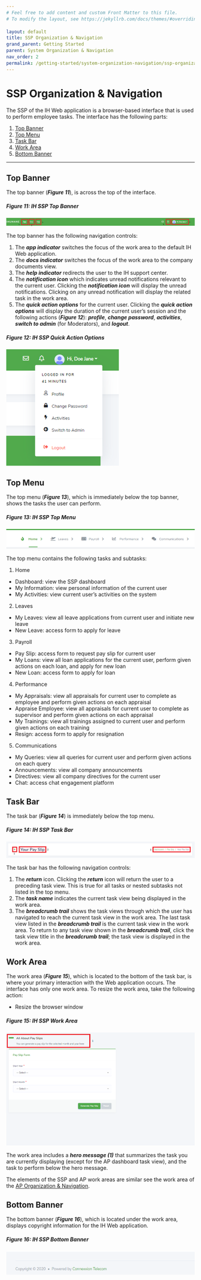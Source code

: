 ```yaml
---
# Feel free to add content and custom Front Matter to this file.
# To modify the layout, see https://jekyllrb.com/docs/themes/#overriding-theme-defaults

layout: default
title: SSP Organization & Navigation
grand_parent: Getting Started
parent: System Organization & Navigation
nav_order: 2
permalink: /getting-started/system-organization-navigation/ssp-organization-navigation/
---
```


# SSP Organization & Navigation

The SSP of the IH Web application is a browser-based interface that is used to perform employee tasks. The interface has the following parts:
1.	[Top Banner](#top-banner) 
2.	[Top Menu](#top-menu)
3.	[Task Bar](#task-bar)
4.	[Work Area](#work-area)
5.	[Bottom Banner](#bottom-banner)

---

## Top Banner

The top banner (***Figure 11***), is across the top of the interface.  

##### Figure 11: IH SSP Top Banner
![top banner ssp](top-banner-ssp.PNG)

The top banner has the following navigation controls:
1.	The ***app indicator*** switches the focus of the work area to the default IH Web application.  
2.	The ***docs indicator*** switches the focus of the work area to the company documents view.
3.	The ***help indicator*** redirects the user to the IH support center.
4.	The ***notification icon*** which indicates unread notifications relevant to the current user. Clicking the ***notification icon*** will display the unread notifications. Clicking on any unread notification will display the related task in the work area.
5.	The ***quick action options*** for the current user. Clicking the ***quick action options*** will display the duration of the current user’s session and the following actions (***Figure 12***): ***profile***, ***change password***, ***activities***, ***switch to admin*** (for Moderators), and ***logout***.

##### Figure 12: IH SSP Quick Action Options
![quick actions ssp](quick-actions-ssp.PNG)

## Top Menu

The top menu (***Figure 13***), which is immediately below the top banner, shows the tasks the user can perform.

##### Figure 13: IH SSP Top Menu
![top menu ssp](top-menu.PNG)

The top menu contains the following tasks and subtasks:
1. Home
- Dashboard: view the SSP dashboard
-	My Information: view personal information of the current user
-	My Activities: view current user’s activities on the system
2. Leaves
-	My Leaves: view all leave applications from current user and initiate new leave
- New Leave: access form to apply for leave
3. Payroll
- Pay Slip: access form to request pay slip for current user
- My Loans: view all loan applications for the current user, perform given actions on each loan, and apply for new loan
- New Loan: access form to apply for loan
4. Performance
-	My Appraisals: view all appraisals for current user to complete as employee and perform given actions on each appraisal
-	Appraise Employee: view all appraisals for current user to complete as supervisor and perform given actions on each appraisal
-	My Trainings: view all trainings assigned to current user and perform given actions on each training
-	Resign: access form to apply for resignation
5. Communications
- My Queries: view all queries for current user and perform given actions on each query
- Announcements: view all company announcements 
- Directives: view all company directives for the current user
- Chat: access chat engagement platform

## Task Bar

The task bar (***Figure 14***) is immediately below the top menu.

##### Figure 14: IH SSP Task Bar
![task bar ssp](task-bar-ssp.PNG)

The task bar has the following navigation controls:
1.	The ***return*** icon. Clicking the ***return*** icon will return the user to a preceding task view. This is true for all tasks or nested subtasks not listed in the top menu.
2.	The ***task name*** indicates the current task view being displayed in the work area.
3.	The ***breadcrumb trail*** shows the task views through which the user has navigated to reach the current task view in the work area. The last task view listed in the ***breadcrumb trail*** is the current task view in the work area. To return to any task view shown in the ***breadcrumb trail***, click the task view title in the ***breadcrumb trail***; the task view is displayed in the work area. 

## Work Area

The work area (***Figure 15***), which is located to the bottom of the task bar, is where your primary interaction with the Web application occurs. The interface has only one work area. To resize the work area, take the following action: 
-	Resize the browser window

##### Figure 15: IH SSP Work Area
![work area ssp](work-area-ssp.PNG)

The work area includes a ***hero message (1)*** that summarizes the task you are currently displaying (except for the AP dashboard task view), and the task to perform below the hero message.  

The elements of the SSP and AP work areas are similar see the work area of the [AP Organization & Navigation](ap-organization-navigation.html).

## Bottom Banner

The bottom banner (***Figure 16***), which is located under the work area, displays copyright information for the IH Web application.

##### Figure 16: IH SSP Bottom Banner
![bottom banner ssp](bottom-banner-ssp.PNG)

